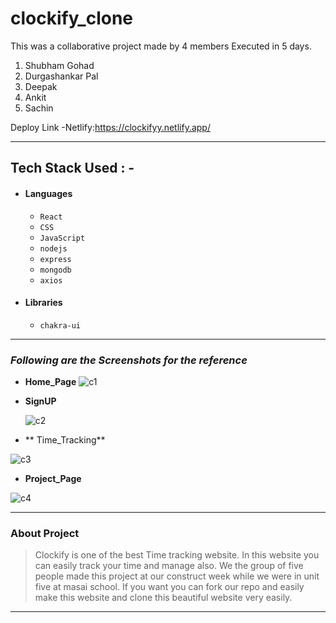 # clockify_clone


This was a collaborative project made by 4 members Executed in 5 days.
1) Shubham Gohad
2) Durgashankar Pal
3) Deepak
4) Ankit
5) Sachin


  Deploy Link -Netlify:https://clockifyy.netlify.app/

---

## Tech Stack Used : -

- #### Languages
  - `React`
  - `CSS`
  - `JavaScript `
  - `nodejs `
  - `express `
  - `mongodb `
  - `axios `
  
     

- #### Libraries
  - `chakra-ui`
  

---

### _Following are the Screenshots for the reference_

- **Home_Page**
  ![c1](https://user-images.githubusercontent.com/101570475/199781622-ad3a5065-641f-4ba4-9a88-a7b190c8fb56.png)


- **SignUP**

  ![c2](https://user-images.githubusercontent.com/101570475/199781774-03a4138f-21b2-4229-aa6a-20646157df5f.png)


- ** Time_Tracking**

 ![c3](https://user-images.githubusercontent.com/101570475/199781904-2c65f721-4602-488e-a867-3a1bf6f5396c.png)



- **Project_Page**

 
![c4](https://user-images.githubusercontent.com/101570475/199782715-b3d2c23a-1cc1-4867-bb26-c39c3aabbc92.png)


---

### About Project

> Clockify is one of the best Time tracking website. In this website you can easily track your time and manage also. We the group of five people made this project at our construct week while we were in unit five at masai school. If you want you can fork our repo and easily make this website and clone this beautiful website very easily.

---

 


